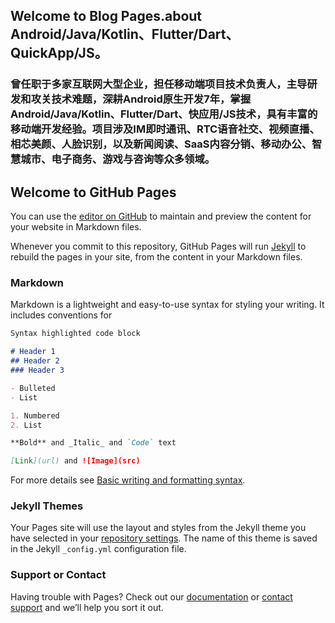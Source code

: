 ## Welcome to Blog Pages.about Android/Java/Kotlin、Flutter/Dart、QuickApp/JS。

### 曾任职于多家互联网大型企业，担任移动端项目技术负责人，主导研发和攻关技术难题，深耕Android原生开发7年，掌握Android/Java/Kotlin、Flutter/Dart、快应用/JS技术，具有丰富的移动端开发经验。项目涉及IM即时通讯、RTC语音社交、视频直播、相芯美颜、人脸识别，以及新闻阅读、SaaS内容分销、移动办公、智慧城市、电子商务、游戏与咨询等众多领域。


## Welcome to GitHub Pages

You can use the [editor on GitHub](https://github.com/dongfangwangyou/dongfangwangyou.github.io/edit/main/index.md) to maintain and preview the content for your website in Markdown files.

Whenever you commit to this repository, GitHub Pages will run [Jekyll](https://jekyllrb.com/) to rebuild the pages in your site, from the content in your Markdown files.

### Markdown

Markdown is a lightweight and easy-to-use syntax for styling your writing. It includes conventions for

```markdown
Syntax highlighted code block

# Header 1
## Header 2
### Header 3

- Bulleted
- List

1. Numbered
2. List

**Bold** and _Italic_ and `Code` text

[Link](url) and ![Image](src)
```

For more details see [Basic writing and formatting syntax](https://docs.github.com/en/github/writing-on-github/getting-started-with-writing-and-formatting-on-github/basic-writing-and-formatting-syntax).

### Jekyll Themes

Your Pages site will use the layout and styles from the Jekyll theme you have selected in your [repository settings](https://github.com/dongfangwangyou/dongfangwangyou.github.io/settings/pages). The name of this theme is saved in the Jekyll `_config.yml` configuration file.

### Support or Contact

Having trouble with Pages? Check out our [documentation](https://docs.github.com/categories/github-pages-basics/) or [contact support](https://support.github.com/contact) and we’ll help you sort it out.
